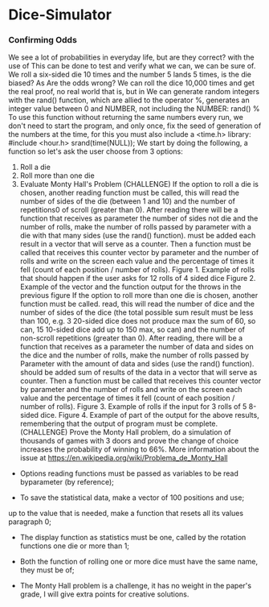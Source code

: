 # Dice-Simulator

### Confirming Odds
We see a lot of probabilities in everyday life, but are they correct? with the use of
This can be done to test and verify what we can, we can be sure of.
We roll a six-sided die 10 times and the number 5 lands 5 times, is the die biased? As
Are the odds wrong? We can roll the dice 10,000 times and get the real proof, no
real world that is, but in
We can generate random integers with the rand() function, which are allied to the operator
%, generates an integer value between 0 and NUMBER, not including the NUMBER:
rand() % <NUMBER>
To use this function without returning the same numbers every run,
we don't need to start the program, and only once, fix the seed of generation of the
numbers at the time, for this you must also include a <time.h> library:
#include <hour.h>
srand(time(NULL));
We start by doing the following, a function so let's ask the user
choose from 3 options:
1. Roll a die
2. Roll more than one die
3. Evaluate Monty Hall's Problem (CHALLENGE)
If the option to roll a die is chosen, another reading function must be called,
this will read the number of sides of the die (between 1 and 10) and the number of repetitions0 of
scroll (greater than 0).
After reading there will be a function that receives as parameter the number of sides not
die and the number of rolls, make the number of rolls passed by parameter with
a die with that many sides (use the rand() function). must be added
each result in a vector that will serve as a counter. Then a function must be called that receives this counter vector by parameter
and the number of rolls and write on the screen each value and the percentage of times it fell
(count of each position / number of rolls).
Figure 1. Example of rolls that should happen if the user asks for 12 rolls of
4 sided dice
Figure 2. Example of the vector and the function output for the throws in the previous figure
If the option to roll more than one die is chosen, another function must be called.
read, this will read the number of dice and the number of sides of the dice (the total possible sum
result must be less than 100, e.g. 3 20-sided dice does not produce
max the sum of 60, so can, 15 10-sided dice add up to 150 max, so
can) and the number of non-scroll repetitions (greater than 0).
After reading, there will be a function that receives as a parameter the number of data and
sides on the dice and the number of rolls, make the number of rolls passed by
Parameter with the amount of data and sides (use the rand() function). should
be added sum of results of the data in a vector that will serve as
counter. Then a function must be called that receives this counter vector by parameter
and the number of rolls and write on the screen each value and the percentage of times it fell
(count of each position / number of rolls).
Figure 3. Example of rolls if the input for 3 rolls of 5 8-sided dice.
Figure 4. Example of part of the output for the above results, remembering that the output of
program must be complete.
(CHALLENGE) Prove the Monty Hall problem, do a simulation of thousands of
games with 3 doors and prove the change of choice increases the probability of winning
to 66%. More information about the issue at
https://en.wikipedia.org/wiki/Problema_de_Monty_Hall 

- Options reading functions must be passed as variables to be read byparameter (by reference);

- To save the statistical data, make a vector of 100 positions and use;

up to the value that is needed, make a function that resets all its values
paragraph 0;

- The display function as statistics must be one, called by the rotation functions
one die or more than 1;

- Both the function of rolling one or more dice must have the same name, they must be
of;

- The Monty Hall problem is a challenge, it has no weight in the paper's grade, I will give
extra points for creative solutions.
